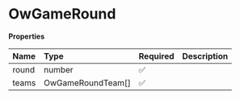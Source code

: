 # OwGameRound

**Properties**

| Name  | Type              | Required | Description |
| :---- | :---------------- | :------- | :---------- |
| round | number            | ✅       |             |
| teams | OwGameRoundTeam[] | ✅       |             |
